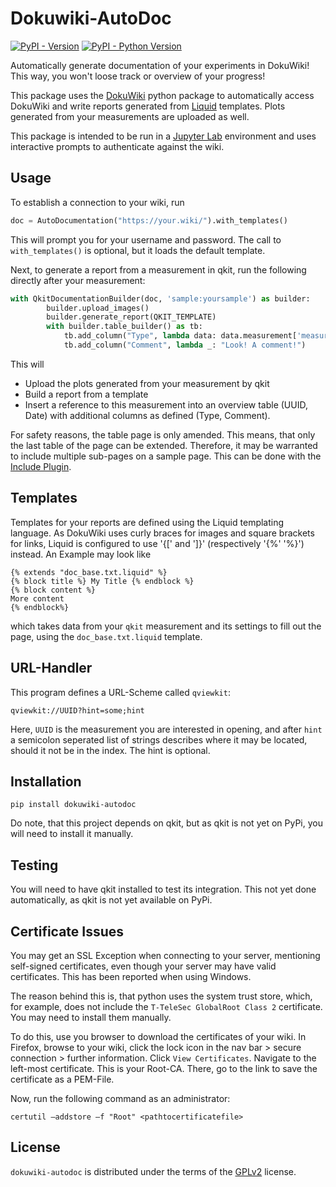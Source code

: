 # Dokuwiki-AutoDoc

[![PyPI - Version](https://img.shields.io/pypi/v/dokuwiki-autodoc.svg)](https://pypi.org/project/dokuwiki-autodoc)
[![PyPI - Python Version](https://img.shields.io/pypi/pyversions/dokuwiki-autodoc.svg)](https://pypi.org/project/dokuwiki-autodoc)

Automatically generate documentation of your experiments in DokuWiki! This way, you won't loose track or overview of your progress!

This package uses the [DokuWiki](https://pypi.org/project/dokuwiki/) python package to automatically access DokuWiki and write reports generated from [Liquid](https://pypi.org/project/python-liquid/) templates. Plots generated from your measurements are uploaded as well.

This package is intended to be run in a [Jupyter Lab](https://jupyter.org/) environment and uses interactive prompts to authenticate against the wiki.

## Usage
To establish a connection to your wiki, run
```python
doc = AutoDocumentation("https://your.wiki/").with_templates()
```
This will prompt you for your username and password. The call to `with_templates()` is optional, but it loads the default template.

Next, to generate a report from a measurement in qkit, run the following directly after your measurement:
```python
with QkitDocumentationBuilder(doc, 'sample:yoursample') as builder:
        builder.upload_images()
        builder.generate_report(QKIT_TEMPLATE)
        with builder.table_builder() as tb:
            tb.add_column("Type", lambda data: data.measurement['measurement_type'])
            tb.add_column("Comment", lambda _: "Look! A comment!")
```
This will
- Upload the plots generated from your measurement by qkit
- Build a report from a template
- Insert a reference to this measurement into an overview table (UUID, Date) with additional columns as defined (Type, Comment).

For safety reasons, the table page is only amended. This means, that only the last table of the page can be extended. Therefore, it may be warranted to include multiple sub-pages on a sample page. This can be done with the [Include Plugin](https://www.dokuwiki.org/plugin:include).

## Templates
Templates for your reports are defined using the Liquid templating language. As DokuWiki uses curly braces for images and square brackets for links, Liquid is configured to use '{[' and ']}' (respectively '{%' '%}') instead. An Example may look like
```
{% extends "doc_base.txt.liquid" %}
{% block title %} My Title {% endblock %}
{% block content %}
More content
{% endblock%}
```
which takes data from your `qkit` measurement and its settings to fill out the page, using the `doc_base.txt.liquid` template.

## URL-Handler
This program defines a URL-Scheme called `qviewkit`:
```
qviewkit://UUID?hint=some;hint
```
Here, `UUID` is the measurement you are interested in opening, and after `hint` a semicolon seperated list of strings 
describes where it may be located, should it not be in the index. The hint is optional.

## Installation

```console
pip install dokuwiki-autodoc
```

Do note, that this project depends on qkit, but as qkit is not yet on PyPi, you will need to install it manually.

## Testing
You will need to have qkit installed to test its integration. This not yet done automatically, as qkit is not yet available on PyPi.

## Certificate Issues
You may get an SSL Exception when connecting to your server, mentioning self-signed certificates, even though your server may have valid certificates. This has been reported when using Windows.

The reason behind this is, that python uses the system trust store, which, for example, does not include the `T-TeleSec GlobalRoot Class 2` certificate. You may need to install them manually.

To do this, use you browser to download the certificates of your wiki. In Firefox, browse to your wiki, click the lock icon in the nav bar > secure connection > further information. Click `View Certificates`. Navigate to the left-most certificate. This is your Root-CA. There, go to the link to save the certificate as a PEM-File.

Now, run the following command as an administrator:
```console
certutil –addstore –f "Root" <pathtocertificatefile>
```

## License
`dokuwiki-autodoc` is distributed under the terms of the [GPLv2](LICENSE.txt) license.
